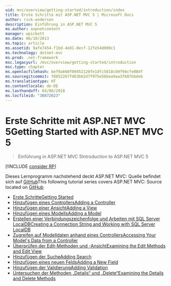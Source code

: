 ```yaml
---
uid: mvc/overview/getting-started/introduction/index
title: Erste Schritte mit ASP.NET MVC 5 | Microsoft Docs
author: rick-anderson
description: Einführung in ASP.NET MVC 5
ms.author: aspnetcontent
manager: wpickett
ms.date: 06/10/2013
ms.topic: article
ms.assetid: 9afe7454-f1bd-4e81-8ecf-12fe54d080c1
ms.technology: dotnet-mvc
ms.prod: .net-framework
msc.legacyurl: /mvc/overview/getting-started/introduction
msc.type: chapter
ms.openlocfilehash: bef9a660f00452120fe1dfc5818cb9f94cfe08df
ms.sourcegitcommit: f8852267f463b62d7f975e56bea9aa3f68fbbdeb
ms.translationtype: HT
ms.contentlocale: de-DE
ms.lasthandoff: 04/06/2018
ms.locfileid: "30872623"
---
```

<a name="getting-started-with-aspnet-mvc-5"></a><span data-ttu-id="ae846-103">Erste Schritte mit ASP.NET MVC 5</span><span class="sxs-lookup"><span data-stu-id="ae846-103">Getting Started with ASP.NET MVC 5</span></span>
====================
> <span data-ttu-id="ae846-104">Einführung in ASP.NET MVC 5</span><span class="sxs-lookup"><span data-stu-id="ae846-104">Introduction to ASP.NET MVC 5</span></span>

[!INCLUDE [consider RP](../../../../includes/razor.md)]

<span data-ttu-id="ae846-105">Dieses Lernprogramm nachstehend deckt ASP.NET MVC: Quelle befindet sich auf [GitHub](https://github.com/aspnet/Docs/tree/master/aspnet/mvc/overview/getting-started/introduction/sample/MvcMovie/MvcMovie)</span><span class="sxs-lookup"><span data-stu-id="ae846-105">This following tutorial series covers ASP.NET MVC: Source located on [GitHub](https://github.com/aspnet/Docs/tree/master/aspnet/mvc/overview/getting-started/introduction/sample/MvcMovie/MvcMovie)</span></span>

- [<span data-ttu-id="ae846-106">Erste Schritte</span><span class="sxs-lookup"><span data-stu-id="ae846-106">Getting Started</span></span>](getting-started.md)
- [<span data-ttu-id="ae846-107">Hinzufügen eines Controllers</span><span class="sxs-lookup"><span data-stu-id="ae846-107">Adding a Controller</span></span>](adding-a-controller.md)
- [<span data-ttu-id="ae846-108">Hinzufügen einer Ansicht</span><span class="sxs-lookup"><span data-stu-id="ae846-108">Adding a View</span></span>](adding-a-view.md)
- [<span data-ttu-id="ae846-109">Hinzufügen eines Modells</span><span class="sxs-lookup"><span data-stu-id="ae846-109">Adding a Model</span></span>](adding-a-model.md)
- [<span data-ttu-id="ae846-110">Erstellen einer Verbindungszeichenfolge und Arbeiten mit SQL Server LocalDB</span><span class="sxs-lookup"><span data-stu-id="ae846-110">Creating a Connection String and Working with SQL Server LocalDB</span></span>](creating-a-connection-string.md)
- [<span data-ttu-id="ae846-111">Zugreifen auf Modelldaten anhand eines Controllers</span><span class="sxs-lookup"><span data-stu-id="ae846-111">Accessing Your Model's Data from a Controller</span></span>](accessing-your-models-data-from-a-controller.md)
- [<span data-ttu-id="ae846-112">Überprüfen der Edit-Methoden und -Ansicht</span><span class="sxs-lookup"><span data-stu-id="ae846-112">Examining the Edit Methods and Edit View</span></span>](examining-the-edit-methods-and-edit-view.md)
- [<span data-ttu-id="ae846-113">Hinzufügen der Suche</span><span class="sxs-lookup"><span data-stu-id="ae846-113">Adding Search</span></span>](adding-search.md)
- [<span data-ttu-id="ae846-114">Hinzufügen eines neuen Felds</span><span class="sxs-lookup"><span data-stu-id="ae846-114">Adding a New Field</span></span>](adding-a-new-field.md)
- [<span data-ttu-id="ae846-115">Hinzufügen der Validierung</span><span class="sxs-lookup"><span data-stu-id="ae846-115">Adding Validation</span></span>](adding-validation.md)
- [<span data-ttu-id="ae846-116">Untersuchen der Methoden „Details“ und „Delete“</span><span class="sxs-lookup"><span data-stu-id="ae846-116">Examining the Details and Delete Methods</span></span>](examining-the-details-and-delete-methods.md)
